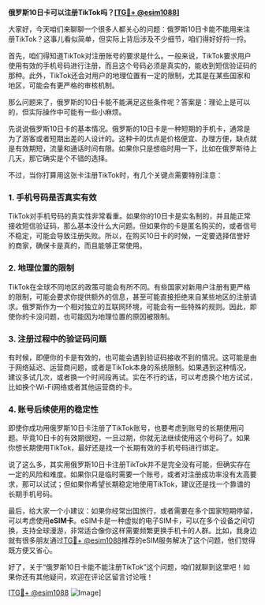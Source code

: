 **俄罗斯10日卡可以注册TikTok吗？[[TG💪+ @esim1088](https://t.me/s/esim1088)]**

大家好，今天咱们来聊聊一个很多人都关心的问题：俄罗斯10日卡能不能用来注册TikTok？这事儿看似简单，但实际上背后涉及不少细节，咱们得好好捋一捋。

首先，咱们得知道TikTok对注册账号的要求是什么。一般来说，TikTok要求用户使用有效的手机号码进行注册，而且这个号码必须是真实的，能收到短信验证码的那种。此外，TikTok还会对用户的地理位置有一定的限制，尤其是在某些国家和地区，可能会有更严格的审核机制。

那么问题来了，俄罗斯的10日卡能不能满足这些条件呢？答案是：理论上是可以的，但实际操作中可能有一些小麻烦。

先说说俄罗斯10日卡的基本情况。俄罗斯的10日卡是一种短期的手机卡，通常是为了游客或者短期出差的人设计的。这种卡的优点是价格便宜、办理方便，缺点就是有效期短，流量和通话时间有限。如果你只是想临时用一下，比如在俄罗斯待上几天，那它确实是个不错的选择。

不过，当你打算用这张卡注册TikTok时，有几个关键点需要特别注意：

### **1. 手机号码是否真实有效**
TikTok对手机号码的真实性非常看重。如果你的10日卡是实名制的，并且能正常接收短信验证码，那么基本没什么大问题。但如果你的卡是匿名购买的，或者信号不稳定，可能会导致注册失败。所以，在购买10日卡的时候，一定要选择信誉好的商家，确保卡是真的，而且能够正常使用。

### **2. 地理位置的限制**
TikTok在全球不同地区的政策可能会有所不同。有些国家对新用户注册有更严格的限制，可能会要求你提供额外的信息，甚至可能直接拒绝来自某些地区的注册请求。俄罗斯作为一个相对独立的互联网环境，可能会有一些特殊的规则。因此，即使你的卡没问题，也可能因为地理位置的原因被限制。

### **3. 注册过程中的验证码问题**
有时候，即便你的卡是有效的，也可能会遇到验证码接收不到的情况。这可能是由于网络延迟、运营商问题，或者是TikTok本身的系统限制。如果遇到这种情况，建议多试几次，或者换一个时间段再试。实在不行的话，可以考虑换个地方试试，比如换个Wi-Fi网络或者其他运营商的卡。

### **4. 账号后续使用的稳定性**
即使你成功用俄罗斯10日卡注册了TikTok账号，也要考虑到账号的长期使用问题。毕竟10日卡的有效期很短，一旦过期，你就无法继续使用这个号码了。如果你想长期使用TikTok，最好还是找一个长期有效的手机号码进行绑定。

说了这么多，其实用俄罗斯10日卡注册TikTok并不是完全没有可能，但确实存在一定的风险和难度。如果你只是临时需要一个账号，或者对注册成功率没有太高要求，那可以试试；但如果你希望长期稳定地使用TikTok，建议还是找一个靠谱的长期手机号码。

最后，给大家一个小建议：如果你经常出国旅行，或者需要在多个国家短期停留，可以考虑使用**eSIM卡**。eSIM卡是一种虚拟的电子SIM卡，可以在多个设备之间切换，支持全球漫游，非常适合像你这样需要频繁更换手机卡的人群。比如，我身边就有很多朋友通过[TG💪+ @esim1088](https://t.me/s/esim1088)推荐的eSIM服务解决了这个问题，他们觉得既方便又省心。

好了，关于“俄罗斯10日卡能不能注册TikTok”这个问题，咱们就聊到这里吧！如果你还有其他疑问，欢迎在评论区留言讨论哦！

[[TG💪+ @esim1088](https://t.me/s/esim1088) ![Image](https://i.postimg.cc/4NQfJmqS/Snipaste-2025-05-13-00-14-12.png)]